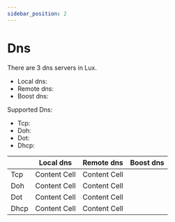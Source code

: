 ```yaml
---
sidebar_position: 2
---
```


# Dns


There are 3 dns servers in Lux.
* Local dns:
* Remote dns:
* Boost dns:

Supported Dns:
* Tcp:
* Doh:
* Dot:
* Dhcp:


|      | Local dns    | Remote dns   | Boost dns |
|------|--------------|--------------|-----------|
| Tcp  | Content Cell | Content Cell |           |
| Doh  | Content Cell | Content Cell |           |
| Dot  | Content Cell | Content Cell |           |
| Dhcp | Content Cell | Content Cell |           |

